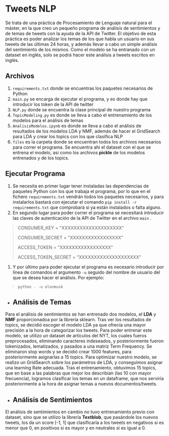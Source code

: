 # Tweets NLP
Se trata de una práctica de Procesamiento de Lenguaje natural para el máster, en la que creo un pequeño programa de análisis de sentimientos y de temas de tweets con la ayuda de la API de Twitter. El objetivo de esta práctica es poder analizar los temas de los que habla un usuario en sus tweets de las últimas 24 horas, y además llevar a cabo un simple análisis del sentimiento de los mismos. Como el modelo se ha entranado con un dataset en inglés, solo se podrá hacer este análisis a tweets escritos en inglés. 
## Archivos
1. `requirements.txt` donde se encuentras los paquetes necesarios de Python
1. `main.py` se encarga de ejecutar el programa, y es donde hay que introducir los token de la API de twitter
1. `NLP.py` donde se encuentra la clase principal de nuestro programa
1. `TopicModeling.py` es donde se lleva a cabo el entrenamiento de los modelos para el análisis de temas
1. `AnalisisModelos.ipynb` es donde se lleva a cabo el análisis de resultados de los modelos LDA y NMF, además de hacer el GridSearch para LDA y crear los topics con los que clasifica NLP
1. `files` es la carpeta donde se encuentran todos los archivos necesarios para correr el programa. Se encuentra ahi el dataset con el que se entrena el modelo, asi como los archivos **pickle** de los modelos entrenados y de los topics.
## Ejecutar Programa
1. Se necesita en primer lugar tener instaladas las dependencias de paquetes Python con los que trabaja el programa, por lo que en el fichero  `requirements.txt`  vendrán todos los paquetes necesarios, y para instalarlos bastará con ejecutar el comando `pip install -r requirements.txt` que comprobará si ya están instalados o falta alguno.
1. En segundo lugar para poder correr el programa se necesitará introducir las claves de autenticación de la API de Twitter en el archivo `main` .

> CONSUMER_KEY = "XXXXXXXXXXXXXXXXXXXX"
>
> CONSUMER_SECRET = "XXXXXXXXXXXXXXXXX"
>
> ACCESS_TOKEN = "XXXXXXXXXXXXXXXXX"
>
> ACCESS_TOKEN_SECRET = "XXXXXXXXXXXXXXXXXXXX"

1. Y por último para poder ejecutar el programa es necesario introducir por línea de comandos el argumento `-u` seguido del nombre de usuario del que se desea hacer el análisis. Por ejemplo:
>   `python . -u elonmusk`

* ## Análisis de Temas
Para el análisis de sentimientos se han entrenado dos modelos, el **LDA** y **NMF** proporcionadoa por la librería sklearn. Tras ver los resultados de topics, se decidió escoger el modelo LDA ya que ofrecía una mayor precisión a la hora de categorizar los tweets. 
Para poder entrenar este modelo, se utilizo un dataset de artículos del NYT, los cuales fueros preprocesados, eliminando caracteres indeseados, y posteriormente fueron tokenizados, lematizados, y pasados a una matriz Term Frequency. Se eliminaron stop words y se decidió crear 1000 features, para posteriormente asignarlas a 15 topics. 
Para optimizar nuestro modelo, se realizo un GridSearch sobre los parámetros de LDA, y conseguimos asignar una learning Rate adecuada.
Tras el entrenamiento, obtuvimos 15 topics, que en base a las palabras que mejor los describían (las 10 con mayor frecuencia), logramos clasificar los temas en un dataframe, que nos serviría posteriormente a la hora de asignar temas a nuevos documentos/tweets.

* ## Análisis de Sentimientos
El análisis de sentimientos en cambio no tuvo entrenamiento previo con dataset, sino que se utilizo la librería **Textblob**, que pasándole los nuevos tweets, los da un score [-1, 1] que clasificaría a los tweets en negativos si es menor que 0, en positivos si es mayor y en neutrales si es igual a 0. 